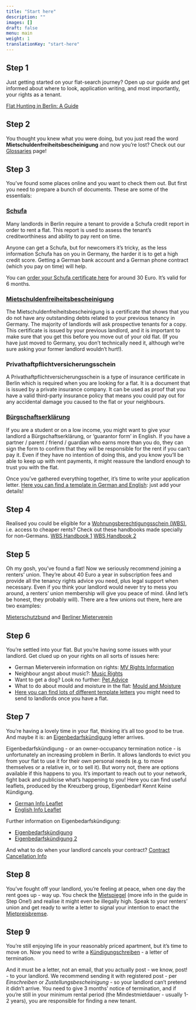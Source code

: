 ```yaml
---
title: "Start here"
description: ""
images: []
draft: false
menu: main
weight: 1
translationKey: "start-here"
---
```


## Step 1
Just getting started on your flat-search journey? Open up our guide and get informed about where to look, application writing, and most importantly, your rights as a tenant.  

[Flat Hunting in Berlin: A Guide](/en/guide/)

## Step 2
You thought you knew what you were doing, but you just read the word **Mietschuldenfreiheitsbescheinigung** and now you’re lost? Check out our [Glossaries](/en/glossary/) page!

## Step 3
You’ve found some places online and you want to check them out. But first you need to prepare a bunch of documents. These are some of the essentials: 

### [Schufa](/en/glossary/what-is-schufa/)

Many landlords in Berlin require a tenant to provide a Schufa credit report in order to rent a flat. This report is used to assess the tenant’s creditworthiness and ability to pay rent on time.

Anyone can get a Schufa, but for newcomers it’s tricky, as the less information Schufa has on you in Germany, the harder it is to get a high credit score. Getting a German bank account and a German phone contract (which you pay on time) will help.

You can [order your Schufa certificate here](https://www.schufa.de) for around 30 Euro. It’s valid for 6 months. 

### [Mietschuldenfreiheitsbescheinigung](/en/glossary/what-is-mietschuldenfreiheitsbescheinigung/)

The Mietschuldenfreiheitsbescheinigung is a certificate that shows that you do not have any outstanding debts related to your previous tenancy in Germany. The majority of landlords will ask prospective tenants for a copy. This certificate is issued by your previous landlord, and it is important to make sure that you get this before you move out of your old flat. (If you have just moved to Germany, you don’t technically need it, although we’re sure asking your former landlord wouldn’t hurt!).

### Privathaftpflichtversicherungsschein

A Privathaftpflichtversicherungsschein is a type of insurance certificate in Berlin which is required when you are looking for a flat. It is a document that is issued by a private insurance company. It can be used as proof that you have a valid third-party insurance policy that means you could pay out for any accidental damage you caused to the flat or your neighbours. 

### [Bürgschaftserklärung](/en/glossary/what-is-b-guarantor/)

If you are a student or on a low income, you might want to give your landlord a Bürgschaftserklärung, or ‘guarantor form’ in English. If you have a partner / parent / friend / guardian who earns more than you do, they can sign the form to confirm that they will be responsible for the rent if you can’t pay it. Even if they have no intention of doing this, and you know you’ll be able to keep up with rent payments, it might reassure the landlord enough to trust you with the flat.

Once you’ve gathered everything together, it’s time to write your application letter. [Here you can find a template in German and English](https://docs.google.com/document/d/1Ml-2taKWwS9D6CeKwKzC2j4TklmW-NWs6eS8BogACgg/edit?usp=sharing): just add your details!

## Step 4
Realised you could be eligible for a [Wohnungsberechtigungsschein (WBS)](/en/glossary/what-is-wbs/), i.e. access to cheaper rents? Check out these handbooks made specially for non-Germans.
[WBS Handbook 1](https://germanyso.com/en/how-to-berlin/settle-down/english-guide-to-wohnungsberechtigungschein-wbs-for-flat/)
[WBS Handbook 2](https://handbookgermany.de/en/wbs)

## Step 5
Oh my gosh, you’ve found a flat! Now we seriously recommend joining a renters’ union. They’re about 40 Euro a year in subscription fees and provide all the tenancy rights advice you need, plus legal support when necessary. Even if you think your landlord would never try to mess you around, a renters’ union membership will give you peace of mind. (And let’s be honest, they probably will). There are  a few unions out there, here are two examples: 

[Mieterschutzbund](https://www.mieterschutzbund.de/) and
[Berliner Mieterverein](https://www.berliner-mieterverein.de/)

## Step 6
You’re settled into your flat. But you’re having some issues with your landlord. Get clued up on your rights on all sorts of issues here:
- German Mieterverein information on rights: [MV Rights Information](https://www.berliner-mieterverein.de/recht/infoblaetter)
- Neighbour angst about music?: [Music Rights](https://www.berliner-mieterverein.de/recht/infoblaetter/info-94-musik-in-der-mietwohnung-was-erlaubt-ist-und-was-nicht.htm)
- Want to get a dog? Look no further: [Pet Advice](https://www.bmgev.de/mietrecht/tipps-a-z/artikel/haustiere/)
- What to do about mould and moisture in the flat: [Mould and Moisture](https://www.bmgev.de/mietrecht/tipps-a-z/artikel/feuchtigkeit/)
- [Here you can find lots of different template letters](https://www.bmgev.de/mietrecht/musterbriefe/) you might need to send to landlords once you have a flat.

## Step 7
You’re having a lovely time in your flat, thinking it’s all too good to be true. And maybe it is: an [Eigenbedarfskündigung](/en/glossary/what-is-an-ebk/) letter arrives. 

Eigenbedarfskündigung - or an owner-occupancy termination notice - is unfortunately an increasing problem in Berlin. It allows landlords to evict you from your flat to use it for their own personal needs (e.g. to move themselves or a relative in, or to sell it). But worry not, there are options available if this happens to you. It’s important to reach out to your network, fight back and publicise what’s happening to you! Here you can find useful leaflets, produced by the Kreuzberg group, Eigenbedarf Kennt Keine Kündigung.

- [German Info Leaflet](https://drive.google.com/file/d/16iRgL5WEvHx9bHd-U0xbBnK6IWZ96RrJ/view?usp=drive_link)
- [English Info Leaflet](https://docs.google.com/document/d/1gMw4XGe6BHubfKY18UHF92jCY_9czDOl56ronIAlGw8/edit?usp=sharing)

Further information on Eigenbedarfskündigung: 
- [Eigenbedarfskündigung](https://www.berliner-mieterverein.de/recht/infoblaetter/info-67-die-eigenbedarfskuendigung.htm)
- [Eigenbedarfskündigung 2](https://www.bmgev.de/mietrecht/tipps-a-z/artikel/eigenbedarf/)

And what to do when your landlord cancels your contract? [Contract Cancellation Info](https://www.berliner-mieterverein.de/recht/infoblaetter/info-91-kuendigungfristen-fuer-wohnung-und-mietverhaeltnis-durch-mieter-und-vermieter.htm)

## Step 8
You’ve fought off your landlord, you’re feeling at peace, when one day the rent goes up - way up. You check the [Mietspiegel](https://www.stadtentwicklung.berlin.de/wohnen/mietspiegel/) (more info in the guide in Step One!) and realise it might even be illegally high. Speak to your renters’ union and get ready to write a letter to signal your intention to enact the [Mietpreisbremse](https://www.bmgev.de/mietrecht/musterbriefe/detailansicht/article/mietpreisbremse-einfache-ruege-fuer-mietvertraege-ab-2019/). 

## Step 9
You’re still enjoying life in your reasonably priced apartment, but it’s time to move on. Now you need to write a [Kündigungschreiben](https://docs.google.com/document/d/1YrVSan-ZrMo2mOprYhETlp501BhaOS5O/edit?ouid=105042301035107932863&rtpof=true&sd=true&usp=sharing) - a letter of termination. 

And it must be a letter, not an email, that you actually post - we know, post! - to your landlord. We recommend sending it with registered post - per *Einschreiben* or *Zustellungsbescheinigung* - so your landlord can’t pretend it didn’t arrive. You need to give 3 months’ notice of termination, and if you’re still in your minimum rental period (the Mindestmietdauer - usually 1-2 years), you are responsible for finding a new tenant.
